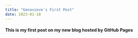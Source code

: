 ```yaml
---
title: "Genavieve's First Post"
date: 2023-01-18
---
```

#### This is my first post on my new blog hosted by GitHub Pages
